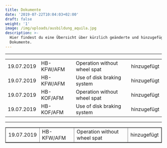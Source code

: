 ```yaml
---
title: Dokumente
date: '2019-07-22T10:04:03+02:00'
draft: false
weight: '1'
image: /img/uploads/ausbildung_aquila.jpg
description: >-
  Hier findest du eine Übersicht über kürzlich geänderte und hinzugefügte
  Dokumente.
---
```

<hr>

<table>

<tr>

<td>19.07.2019</th>

<td>HB-KFW/AFM</th>

<td>Operation without wheel spat</th>

<td>hinzugefügt</th>

</tr>

<tr>

<td>19.07.2019</th>

<td>HB-KFW/AFM</th>

<td>Use of disk braking system</th>

<td>hinzugefügt</th>

</tr>

<tr>

<td>19.07.2019</th>

<td>HB-KOF/AFM</th>

<td>Operation without wheel spat</th>

<td>hinzugefügt</th>

</tr>

<tr>

<td>19.07.2019</th>

<td>HB-KOF/AFM</th>

<td>Use of disk braking system</th>

<td>hinzugefügt</th>

</tr>

</table>

<hr>
<table border="1" width="100%">
  <colgroup>
    <col width="1*">
    <col width="2*">
    <col width="4*">
    <col width="1*">
  </colgroup>
  <tr>
    <td>19.07.2019</td>
    <td>HB-KFW/AFM</td>
    <td>Operation without wheel spat</td>
    <td>hinzugefügt</td>
  </tr>
  <!-- usw. andere Zeilen der Tabelle -->
</table>

